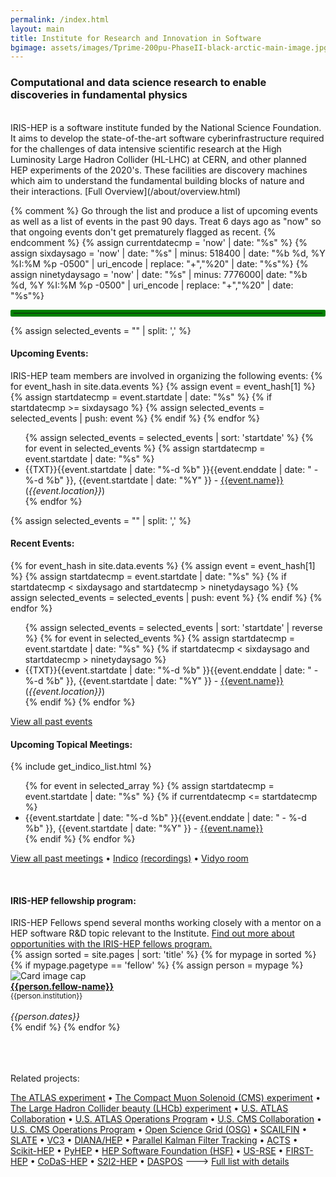 ```yaml
---
permalink: /index.html
layout: main
title: Institute for Research and Innovation in Software
bgimage: assets/images/Tprime-200pu-PhaseII-black-arctic-main-image.jpg
---
```

<h3>Computational and data science research to enable discoveries in fundamental physics</h3>
<br>
IRIS-HEP is a software institute funded by the National Science Foundation. It aims to develop the state-of-the-art software cyberinfrastructure required for the challenges of data intensive scientific research at the High Luminosity Large Hadron Collider (HL-LHC) at CERN, and other planned HEP experiments of the 2020's. These facilities are discovery machines which aim to understand the fundamental building blocks of nature and their interactions. [Full Overview](/about/overview.html)

{% comment %}
Go through the list and produce a list of upcoming events as well as a 
list of events in the past 90 days. Treat 6 days ago as "now" so that
ongoing events don't get prematurely flagged as recent.
{% endcomment %}
{% assign currentdatecmp = 'now' | date: "%s" %}
{% assign sixdaysago = 'now' | date: "%s" | minus: 518400 | date: "%b %d, %Y %I:%M %p -0500" | uri_encode | replace: "+","%20" | date: "%s"%}
{% assign ninetydaysago = 'now' | date: "%s" | minus: 7776000| date: "%b %d, %Y %I:%M %p -0500" | uri_encode | replace: "+","%20" | date: "%s"%}

<hr style="border: 5px solid green; border-radius: 2px;">
{% assign selected_events = "" | split: ',' %}
<h4>Upcoming Events:</h4>
IRIS-HEP team members are involved in organizing the following events:
{% for event_hash in site.data.events %}
  {% assign event = event_hash[1] %}
  {% assign startdatecmp = event.startdate | date: "%s" %}
  {% if startdatecmp >= sixdaysago %} 
     {% assign selected_events = selected_events | push: event %}
  {% endif %}
{% endfor %}

<ul>
{% assign selected_events = selected_events | sort: 'startdate' %}
{% for event in selected_events %}
  {% assign startdatecmp = event.startdate | date: "%s" %}
  <li> {{TXT}}{{event.startdate | date: "%-d %b" }}{{event.enddate | date: " - %-d %b" }}, {{event.startdate | date: "%Y" }} - <a href="{{event.meetingurl}}">{{event.name}}</a> (<i>{{event.location}}</i>)</li>
{% endfor %}
</ul>


{% assign selected_events = "" | split: ',' %}
<h4>Recent Events:</h4>
{% for event_hash in site.data.events  %}
  {% assign event = event_hash[1] %}
  {% assign startdatecmp = event.startdate | date: "%s" %}
  {% if startdatecmp < sixdaysago and startdatecmp > ninetydaysago %}
     {% assign selected_events = selected_events | push: event %}
  {% endif %}
{% endfor %}

<ul>
{% assign selected_events = selected_events | sort: 'startdate' | reverse %}
{% for event in selected_events  %}
  {% assign startdatecmp = event.startdate | date: "%s" %}
  {% if startdatecmp < sixdaysago and startdatecmp > ninetydaysago %}
  <li> {{TXT}}{{event.startdate | date: "%-d %b" }}{{event.enddate | date: " - %-d %b" }}, {{event.startdate | date: "%Y" }} - <a href="{{event.meetingurl}}">{{event.name}}</a> (<i>{{event.location}}</i>)</li>
  {% endif %}
{% endfor %}
</ul>


<a href="/events.html">View all past events</a>
<br>


<h4>Upcoming Topical Meetings:</h4>
{% include get_indico_list.html %}
<ul>
{% for event in selected_array %}
  {% assign startdatecmp = event.startdate | date: "%s" %}
  {% if currentdatecmp <= startdatecmp %}
    <li>{{event.startdate | date: "%-d %b" }}{{event.enddate | date: " - %-d %b" }}, {{event.startdate | date: "%Y" }} - <a href="{{event.meetingurl}}">{{event.name}}</a></li>
  {% endif %}
{% endfor %}
</ul>

<a href="/topical.html">View all past meetings</a>
&bull;
<a href="https://indico.cern.ch/category/10570/">Indico</a> <a href="https://www.youtube.com/channel/UC8Dmx4MYjp6RQ9ngc58Ujmg/videos">(recordings)</a>
&bull;
<a href="https://vidyoportal.cern.ch/join/oT21qIc1id">Vidyo room</a>

<br>

<h4>IRIS-HEP fellowship program:</h4>
IRIS-HEP Fellows spend several months working closely with a mentor on 
a HEP software R&D topic relevant to the Institute. 
<a href="/fellows.html">Find out more about opportunities with the IRIS-HEP fellows program.</a>

<div class="container-fluid">
  <div class="row">
{% assign sorted = site.pages | sort: 'title' %}
{% for mypage in sorted %}
  {% if mypage.pagetype == 'fellow' %} 
     {% assign person = mypage %}
     <div class="card" style="width: 12rem;">
        <img class="card-img-top" src="{{person.photo}}" alt="Card image cap">
        <div class="card-body d-flex flex-column">
          <div class="card-text">
             <b><a href="{{person.permalink}}">{{person.fellow-name}}</a></b><br>
             <small>{{person.institution}}</small><br><br>
          </div>
          <div class="card-text mt-auto"><i>{{person.dates}}</i><br></div>
        </div>
     </div>
  {% endif %}
{% endfor %}
  </div>
  <br>
</div>
<br>
<br>

Related projects:

[The ATLAS experiment](https://home.cern/science/experiments/atlas) 
&bull; [The Compact Muon Solenoid (CMS) experiment](https://home.cern/science/experiments/cms) 
&bull; [The Large Hadron Collider beauty (LHCb) experiment](https://home.cern/science/experiments/lhcb)
&bull; [U.S. ATLAS Collaboration](https://po.usatlas.bnl.gov/)
&bull; [U.S. ATLAS Operations Program](https://po.usatlas.bnl.gov/programoffice/op.php)
&bull; [U.S. CMS Collaboration](https://uscms.org/index.shtml)
&bull; [U.S. CMS Operations Program](https://uscms.org/uscms_at_work/rpo/index.shtml)
&bull; [Open Science Grid (OSG)](https://opensciencegrid.org/)
&bull; [SCAILFIN](https://scailfin.github.io/)
&bull; [SLATE](https://slateci.io)
&bull; [VC3](https://www.virtualclusters.org)
&bull; [DIANA/HEP](http://diana-hep.org/) 
&bull; [Parallel Kalman Filter Tracking](http://trackreco.github.io/)
&bull; [ACTS](https://gitlab.cern.ch/acts)
&bull; [Scikit-HEP](http://scikit-hep.org)
&bull; [PyHEP](https://hepsoftwarefoundation.org/workinggroups/pyhep.html)
&bull; [HEP Software Foundation (HSF)](https://hepsoftwarefoundation.org)
&bull; [US-RSE](http://us-rse.org)
&bull; [FIRST-HEP](http://first-hep.org/)
&bull; [CoDaS-HEP](http://codas-hep.org/) 
&bull; [S2I2-HEP](http://s2i2-hep.org/)
&bull; [DASPOS](http://daspos.org/)
---&gt; [Full list with details](/collaborations)
